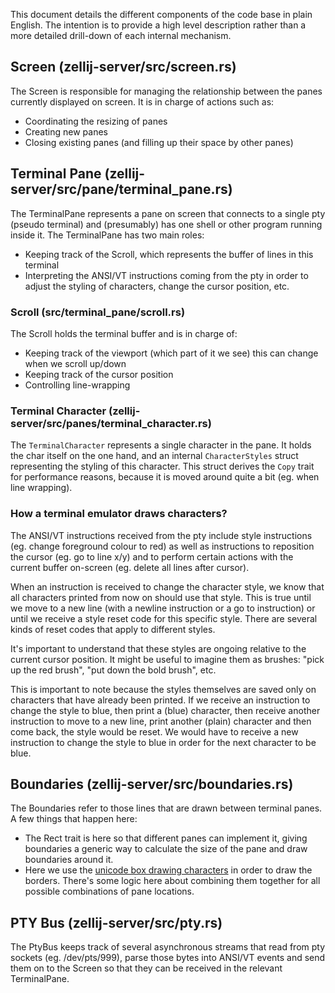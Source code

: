 This document details the different components of the code base in plain English. The intention is to provide a high level description rather than a more detailed drill-down of each internal mechanism.

## Screen (zellij-server/src/screen.rs)
The Screen is responsible for managing the relationship between the panes currently displayed on screen.
It is in charge of actions such as: 
  * Coordinating the resizing of panes
  * Creating new panes
  * Closing existing panes (and filling up their space by other panes)

## Terminal Pane (zellij-server/src/pane/terminal_pane.rs)
The TerminalPane represents a pane on screen that connects to a single pty (pseudo terminal) and (presumably) has one shell or other program running inside it.
The TerminalPane has two main roles:
  * Keeping track of the Scroll, which represents the buffer of lines in this terminal
  * Interpreting the ANSI/VT instructions coming from the pty in order to adjust the styling of characters, change the cursor position, etc.

### Scroll (src/terminal_pane/scroll.rs)
The Scroll holds the terminal buffer and is in charge of:
  * Keeping track of the viewport (which part of it we see) this can change when we scroll up/down
  * Keeping track of the cursor position
  * Controlling line-wrapping

### Terminal Character (zellij-server/src/panes/terminal_character.rs)
The `TerminalCharacter` represents a single character in the pane. It holds the char itself on the one hand, and an internal `CharacterStyles` struct representing the styling of this character.
This struct derives the `Copy` trait for performance reasons, because it is moved around quite a bit (eg. when line wrapping).

### How a terminal emulator draws characters?
The ANSI/VT instructions received from the pty include style instructions (eg. change foreground colour to red) as well as instructions to reposition the cursor (eg. go to line x/y) and to perform certain actions with the current buffer on-screen (eg. delete all lines after cursor).

When an instruction is received to change the character style, we know that all characters printed from now on should use that style. This is true until we move to a new line (with a newline instruction or a go to instruction) or until we receive a style reset code for this specific style. There are several kinds of reset codes that apply to different styles.

It's important to understand that these styles are ongoing relative to the current cursor position. It might be useful to imagine them as brushes: "pick up the red brush", "put down the bold brush", etc.

This is important to note because the styles themselves are saved only on characters that have already been printed. If we receive an instruction to change the style to blue, then print a (blue) character, then receive another instruction to move to a new line, print another (plain) character and then come back, the style would be reset. We would have to receive a new instruction to change the style to blue in order for the next character to be blue.

## Boundaries (zellij-server/src/boundaries.rs)
The Boundaries refer to those lines that are drawn between terminal panes. A few things that happen here:
  * The Rect trait is here so that different panes can implement it, giving boundaries a generic way to calculate the size of the pane and draw boundaries around it.
  * Here we use the [unicode box drawing characters](https://en.wikipedia.org/wiki/Box-drawing_character) in order to draw the borders. There's some logic here about combining them together for all possible combinations of pane locations.

## PTY Bus (zellij-server/src/pty.rs)
The PtyBus keeps track of several asynchronous streams that read from pty sockets (eg. /dev/pts/999), parse those bytes into ANSI/VT events and send them on to the Screen so that they can be received in the relevant TerminalPane.
